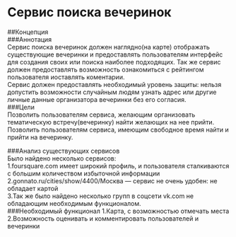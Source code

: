 # Сервис поиска вечеринок
##Концепция  
###Аннотация  
Сервис поиска вечеринок должен наглядно(на карте) отображать  существующие вечеринки и предоставлять пользователям интерфейс  для создания своих или поиска наиболее подходящих. Так же сервис должен предоставлять возможность ознакомиться с рейтингом пользователя иоставлять коментарии.   
Сервис должен предоставлять необходимый уровень защиты: нельзя допустить возможности случайным людям узнать адрес или другие личные данные организатора вечеринки без его согласия.  
###Цели  
Позволить пользователям сервиса, желающим организовать тематическую встречу(вечеринку) найти желающих на нее прийти.  
Позволить пользователям сервиса, имеющим свободное время найти и прийти на вечеринку.  
	
###Анализ существующих сервисов  
Было найдено несколько сервисов:  
1.foursquare.com имеет широкий профиль, и пользователя сталкиваются с большим количеством избыточной информации  
2.gonnato.ru/cities/show/4400/Москва — сервис не очень удобен: не обладает картой  
3.Так же было найдено несколько групп в соцсети vk.com не обладающим необходимым функционалом.  
###Необходимый функционал
1.Карта, с возможностью отмечать места  
2.Возможность оценивать и  комментировать пользователей и вечеринки  
